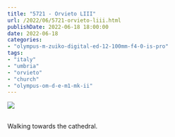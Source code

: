 ```yaml
---
title: "5721 - Orvieto LIII"
url: /2022/06/5721-orvieto-liii.html
publishDate: 2022-06-18 18:00:00
date: 2022-06-18
categories:
- "olympus-m-zuiko-digital-ed-12-100mm-f4-0-is-pro"
tags:
- "italy"
- "umbria"
- "orvieto"
- "church"
- "olympus-om-d-e-m1-mk-ii"
---
```

<div class="container">
<div class="center"><a target="_blank" href="https://d25zfm9zpd7gm5.cloudfront.net/1200x1200/2019/20190905_152432_lr.jpg"><img class="webfeedsFeaturedVisual" src="https://d25zfm9zpd7gm5.cloudfront.net/0600x0600/2019/20190905_152432_lr.jpg" /></a></div>
</div>
<br />

Walking towards the cathedral.
